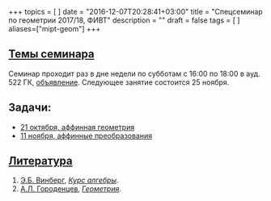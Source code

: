 +++
topics = [
]
date = "2016-12-07T20:28:41+03:00"
title = "Спецсеминар по геометрии 2017/18, ФИВТ"
description = ""
draft = false
tags = [
]
aliases=["mipt-geom"]
+++

## [Темы семинара](plan)

Семинар проходит раз в дне недели по субботам с 16:00 по 18:00 в ауд. 522 ГК, [объявление](/teaching/mipt-geom/spezsem-geom-poster-2017.pdf).
Следующее занятие состоится 25 ноября.

## Задачи:
  - [21 октября, аффинная геометрия](/teaching/mipt-geom/spiets-gieom-21.pdf)
  - [11 ноября, аффинные преобразования](/teaching/mipt-geom/spiets-gieom-11.pdf)

## [Литература](literature)
1. [Э.Б. Винберг](http://halgebra.math.msu.su/wiki/doku.php/staff:vinberg), [*Курс алгебры*]( https://books.google.ru/books?id=P_DGBgAAQBAJ&printsec=frontcover&hl=ru).
1. [А.Л. Городенцев](http://gorod.bogomolov-lab.ru/index_rus.html), [*Геометрия*](http://gorod.bogomolov-lab.ru/ps/stud/geom_ru/1617/list.html).


